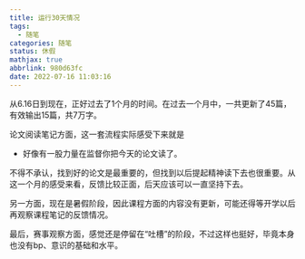 ```yaml
---
title: 运行30天情况
tags:
  - 随笔
categories: 随笔
status: 休假
mathjax: true
abbrlink: 980d63fc
date: 2022-07-16 11:03:16
---
```


从6.16日到现在，正好过去了1个月的时间。在过去一个月中，一共更新了45篇，有效输出15篇，共7万字。

论文阅读笔记方面，这一套流程实际感受下来就是

<!-- more -->

- 好像有一股力量在监督你把今天的论文读了。

不得不承认，找到好的论文是最重要的，但找到以后提起精神读下去也很重要。从这一个月的感受来看，反馈比较正面，后天应该可以一直坚持下去。

另一方面，现在是暑假阶段，因此课程方面的内容没有更新，可能还得等开学以后再观察课程笔记的反馈情况。

最后，赛事观察方面，感觉还是停留在“吐槽”的阶段，不过这样也挺好，毕竟本身也没有bp、意识的基础和水平。
